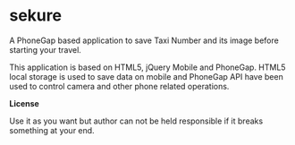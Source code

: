 sekure
======

A PhoneGap based application to save Taxi Number and its image before starting your travel.

This application is based on HTML5, jQuery Mobile and PhoneGap. HTML5 local storage is used to save data on mobile and PhoneGap API have been used to control camera and other phone related operations.


**License**

Use it as you want but author can not be held responsible if it breaks something at your end.
